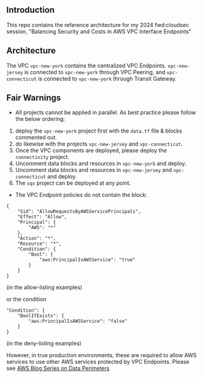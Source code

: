 ## Introduction

This repo contains the reference architecture for my 2024 fwd:cloudsec session, "Balancing Security and Costs in AWS VPC Interface Endpoints"

## Architecture

The VPC `vpc-new-york` contains the centralized VPC Endpoints. `vpc-new-jersey` is connected to `vpc-new-york` through VPC Peering, and `vpc-connecticut` is connected to `vpc-new-york` through Transit Gateway.

## Fair Warnings
- All projects cannot be applied in parallel. As best practice please follow the below ordering:
1. deploy the `vpc-new-york` project first with the `data.tf` file & blocks commented out.
2. do likewise with the projects `vpc-new-jersey` and `vpc-connecticut`.
3. Once the VPC components are deployed, please deploy the `connectivity` project.
4. Uncomment data blocks and resources in `vpc-new-york` and deploy.
5. Uncomment data blocks and resources in `vpc-new-jersey` and `vpc-connecticut` and deploy.
6. The `sqs` project can be deployed at any point.

- The VPC Endpoint policies do not contain the block:
```
{
    "Sid": "AllowRequestsByAWSServicePrincipals",
    "Effect": "Allow",
    "Principal": {
        "AWS": "*"
    },
    "Action": "*",
    "Resource": "*",
    "Condition": {
        "Bool": {
            "aws:PrincipalIsAWSService": "true"
        }
    }
}
```
(in the allow-listing examples)

or the condition
```
"Condition": {
    "BoolIfExists": {
        "aws:PrincipalIsAWSService": "false"
    }
}
```
(in the deny-listing examples)

However, in true production environments, these are required to allow AWS services to use other AWS services protected by VPC Endpoints. Please see [AWS Blog Series on Data Perimeters](https://aws.amazon.com/blogs/security/establishing-a-data-perimeter-on-aws-allow-only-trusted-identities-to-access-company-data/)
